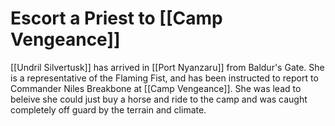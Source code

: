 # Escort a Priest to [[Camp Vengeance]]
 [[Undril Silvertusk]] has arrived in [[Port Nyanzaru]] from Baldur's Gate. She is a representative of the Flaming Fist, and has been instructed to report to Commander Niles Breakbone at [[Camp Vengeance]]. She was lead to beleive she could just buy a horse and ride to the camp and was caught completely off guard by the terrain and climate.